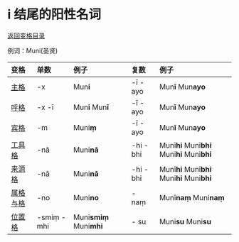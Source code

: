 # i 结尾的阳性名词

[返回变格目录](declension.md)

例词：Muni\(圣贤\)

| 变格 | 单数 | 例子 | 复数 | 例子 |
| :--- | :--- | :--- | :--- | :--- |
| [主格](nom.md) | -x | Mun**i** | -ī -ayo | Mun**ī**   Mun**ayo** |
| [呼格](voc.md) | -x -ī | Mun**i** Mun**ī** | -ī -ayo | Mun**ī**   Mun**ayo** |
| [宾格](acc.md) | -m | Muni**ṃ** | -ī -ayo | Mun**ī**   Mun**ayo** |
| [工具格](instr.md) | -nā | Muni**nā** | -hi -bhi | Munī**hi**   Munī**bhi**   Muni**hi**   Muni**bhi** |
| [来源格]() | -nā | Muni**nā** | -hi -bhi | Munī**hi**   Munī**bhi**    Muni**hi**   Muni**bhi** |
| [属格]() [与格]() | -no | Muni**no** | - naṃ | Munī**naṃ**  Muni**naṃ** |
| [位置格]() | -smiṃ -mhi | Muni**smiṃ**  Muni**mhi** | - su | Muni**su**   Muni**su** |

